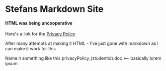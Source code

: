 # Stefans Markdown Site

#### HTML was being uncooperative

Here's a link for the [Privacy Policy](privacyPolicy.md)

After many attempts at making it HTML - I've just gone with markdown as I can make it work for this


Name it something like this privacyPolicy_(studentid).doc <-- basically lorem ipsum 
